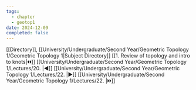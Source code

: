 ```yaml
---
tags:
  - chapter
  - geotop1
date: 2024-12-09
completed: false
---
```

[[Directory]], [[University/Undergraduate/Second Year/Geometric Topology 1/Geometric Topology 1|Subject Directory]]
[[1. Review of topology and intro to knots|🞀🞀]] [[University/Undergraduate/Second Year/Geometric Topology 1/Lectures/20. |◀]] [[University/Undergraduate/Second Year/Geometric Topology 1/Lectures/22. |▶]] [[University/Undergraduate/Second Year/Geometric Topology 1/Lectures/22. |🞂🞂]]
# 
## 
### 